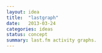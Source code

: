 ```yaml
---
layout: idea
title:  "lastgraph"
date:   2013-03-24
categories: ideas
status: concept
summary: last.fm activity graphs.
---
```

